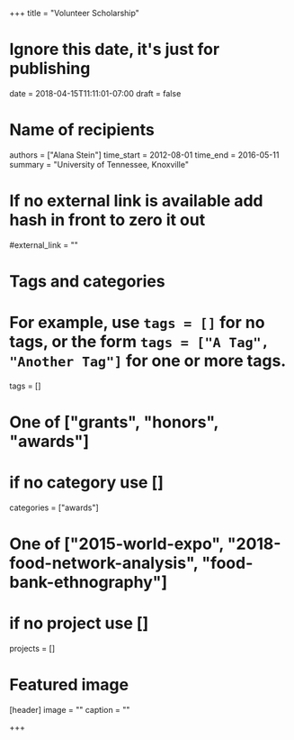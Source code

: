 +++
title = "Volunteer Scholarship"
# Ignore this date, it's just for publishing
date = 2018-04-15T11:11:01-07:00
draft = false

# Name of recipients
authors = ["Alana Stein"]
time_start = 2012-08-01
time_end = 2016-05-11
summary = "University of Tennessee, Knoxville"

# If no external link is available add  hash in front to zero it out
#external_link = ""

# Tags and categories
# For example, use `tags = []` for no tags, or the form `tags = ["A Tag", "Another Tag"]` for one or more tags.
tags = []

# One of ["grants", "honors", "awards"]
# if no category use []
categories = ["awards"]

# One of ["2015-world-expo", "2018-food-network-analysis", "food-bank-ethnography"]
# if no project use []
projects = []

# Featured image
[header]
image = ""
caption = ""

+++
